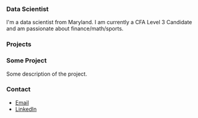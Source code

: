 ### Data Scientist

I'm a data scientist from Maryland. I am currently a CFA Level 3 Candidate and am passionate about finance/math/sports. 

### Projects

### Some Project

Some description of the project.

### Contact
- [Email](mailto:macscheffer@gmail.com)
- [LinkedIn](https://www.linkedin.com/in/macscheffer/)
